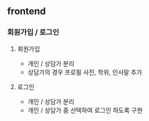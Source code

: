 ## frontend
### 회원가입 / 로그인

1. 회원가입
   - 개인 / 상담가 분리
   - 상담가의 경우 프로필 사진, 학위, 인사말 추가

2. 로그인
   - 개인 / 상담가 분리
   - 개인 / 상담가 중 선택하여 로그인 하도록 구현
